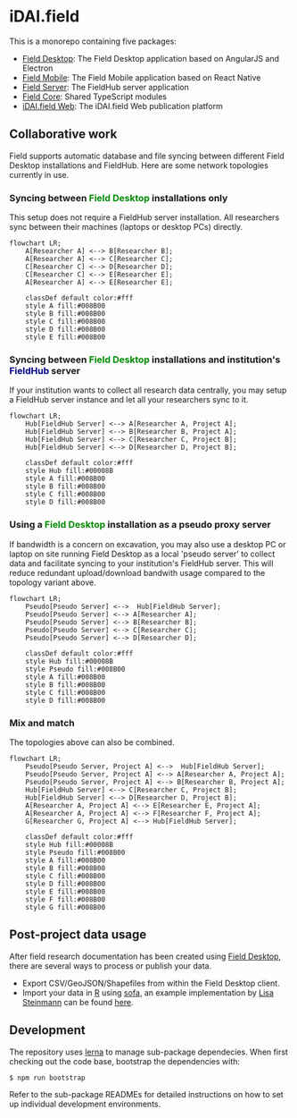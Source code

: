 # iDAI.field

This is a monorepo containing five packages:

* [Field Desktop](desktop): The Field Desktop application based on AngularJS and Electron
* [Field Mobile](mobile): The Field Mobile application based on React Native
* [Field Server](server): The FieldHub server application
* [Field Core](core): Shared TypeScript modules
* [iDAI.field Web](web): The iDAI.field Web publication platform

## Collaborative work

Field supports automatic database and file syncing between different Field Desktop installations and FieldHub. Here are some network topologies currently in use.

### Syncing between <span style="color: #008B00;">Field Desktop</span> installations only

This setup does not require a FieldHub server installation. All researchers sync between their machines (laptops or desktop PCs) directly.

```mermaid
flowchart LR;
    A[Researcher A] <--> B[Researcher B];
    A[Researcher A] <--> C[Researcher C];
    C[Researcher C] <--> D[Researcher D];
    C[Researcher C] <--> E[Researcher E];
    A[Researcher A] <--> E[Researcher E];
    
    classDef default color:#fff
    style A fill:#008B00
    style B fill:#008B00
    style C fill:#008B00
    style D fill:#008B00
    style E fill:#008B00
```

### Syncing between <span style="color: #008B00;">Field Desktop</span> installations and institution's <span style="color: #00008B;">FieldHub</span> server

If your institution wants to collect all research data centrally, you may setup a FieldHub server instance and let all your researchers sync to it.

```mermaid
flowchart LR;
    Hub[FieldHub Server] <--> A[Researcher A, Project A];
    Hub[FieldHub Server] <--> B[Researcher B, Project A];
    Hub[FieldHub Server] <--> C[Researcher C, Project B];
    Hub[FieldHub Server] <--> D[Researcher D, Project B];

    classDef default color:#fff
    style Hub fill:#00008B
    style A fill:#008B00
    style B fill:#008B00
    style C fill:#008B00
    style D fill:#008B00
```

### Using a <span style="color: #008B00;">Field Desktop</span> installation as a pseudo proxy server

If bandwidth is a concern on excavation, you may also use a desktop PC or laptop on site running Field Desktop as a local 'pseudo server' to collect data and facilitate syncing to your institution's FieldHub server. This will reduce redundant upload/download bandwith usage compared to the topology variant above.

```mermaid
flowchart LR;
    Pseudo[Pseudo Server] <-->  Hub[FieldHub Server];
    Pseudo[Pseudo Server] <--> A[Researcher A];
    Pseudo[Pseudo Server] <--> B[Researcher B];
    Pseudo[Pseudo Server] <--> C[Researcher C];
    Pseudo[Pseudo Server] <--> D[Researcher D];

    classDef default color:#fff
    style Hub fill:#00008B
    style Pseudo fill:#008B00
    style A fill:#008B00
    style B fill:#008B00
    style C fill:#008B00
    style D fill:#008B00
```

### Mix and match

The topologies above can also be combined.

```mermaid
flowchart LR;
    Pseudo[Pseudo Server, Project A] <-->  Hub[FieldHub Server];
    Pseudo[Pseudo Server, Project A] <--> A[Researcher A, Project A];
    Pseudo[Pseudo Server, Project A] <--> B[Researcher B, Project A];
    Hub[FieldHub Server] <--> C[Researcher C, Project B];
    Hub[FieldHub Server] <--> D[Researcher D, Project B];
    A[Researcher A, Project A] <--> E[Researcher E, Project A];
    A[Researcher A, Project A] <--> F[Researcher F, Project A];
    G[Researcher G, Project A] <--> Hub[FieldHub Server];

    classDef default color:#fff
    style Hub fill:#00008B
    style Pseudo fill:#008B00
    style A fill:#008B00
    style B fill:#008B00
    style C fill:#008B00
    style D fill:#008B00
    style E fill:#008B00
    style F fill:#008B00
    style G fill:#008B00
```

## Post-project data usage

After field research documentation has been created using [Field Desktop](desktop), there are several ways to process or publish your data.
* Export CSV/GeoJSON/Shapefiles from within the Field Desktop client.
* Import your data in [R](https://www.r-project.org) using [sofa](https://github.com/ropensci/sofa), an example implementation by [Lisa Steinmann](https://orcid.org/0000-0002-2215-1243) can be found [here](https://github.com/lsteinmann/idaifieldR).

## Development

The repository uses [lerna](https://github.com/lerna/lerna) to manage sub-package dependecies.
When first checking out the code base, bootstrap the dependencies with:

    $ npm run bootstrap

Refer to the sub-package READMEs for detailed instructions on how to set up individual
development environments.
